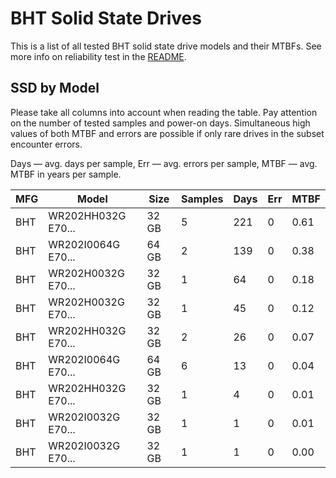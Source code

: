 BHT Solid State Drives
======================

This is a list of all tested BHT solid state drive models and their MTBFs. See
more info on reliability test in the [README](https://github.com/linuxhw/SMART).

SSD by Model
------------

Please take all columns into account when reading the table. Pay attention on the
number of tested samples and power-on days. Simultaneous high values of both MTBF
and errors are possible if only rare drives in the subset encounter errors.

Days — avg. days per sample,
Err  — avg. errors per sample,
MTBF — avg. MTBF in years per sample.

| MFG       | Model              | Size   | Samples | Days  | Err   | MTBF |
|-----------|--------------------|--------|---------|-------|-------|------|
| BHT       | WR202HH032G E70... | 32 GB  | 5       | 221   | 0     | 0.61   |
| BHT       | WR202I0064G E70... | 64 GB  | 2       | 139   | 0     | 0.38   |
| BHT       | WR202H0032G E70... | 32 GB  | 1       | 64    | 0     | 0.18   |
| BHT       | WR202H0032G E70... | 32 GB  | 1       | 45    | 0     | 0.12   |
| BHT       | WR202HH032G E70... | 32 GB  | 2       | 26    | 0     | 0.07   |
| BHT       | WR202I0064G E70... | 64 GB  | 6       | 13    | 0     | 0.04   |
| BHT       | WR202HH032G E70... | 32 GB  | 1       | 4     | 0     | 0.01   |
| BHT       | WR202I0032G E70... | 32 GB  | 1       | 1     | 0     | 0.01   |
| BHT       | WR202I0032G E70... | 32 GB  | 1       | 1     | 0     | 0.00   |
